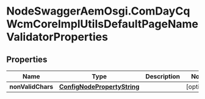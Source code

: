 # NodeSwaggerAemOsgi.ComDayCqWcmCoreImplUtilsDefaultPageNameValidatorProperties

## Properties
Name | Type | Description | Notes
------------ | ------------- | ------------- | -------------
**nonValidChars** | [**ConfigNodePropertyString**](ConfigNodePropertyString.md) |  | [optional] 


